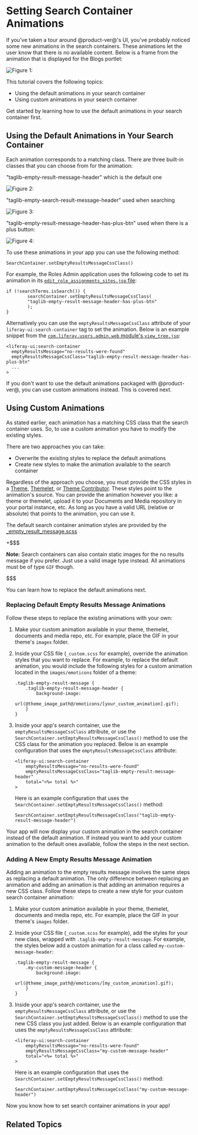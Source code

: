 # Setting Search Container Animations [](id=setting-search-container-animations)
<!-- Can theme contributors include images? -->

If you've taken a tour around @product-ver@'s UI, you've probably noticed some 
new animations in the search containers. These animations let the user know that 
there is no available content. Below is a frame from the animation that is 
displayed for the Blogs portlet:

![Figure 1: ](../../../images/no-content-found-blog.png)

This tutorial covers the following topics:
- Using the default animations in your search container
- Using custom animations in your search container

Get started by learning how to use the default animations in your search 
container first.

## Using the Default Animations in Your Search Container

Each animation corresponds to a matching class. There are three built-in classes 
that you can choose from for the animation:

"taglib-empty-result-message-header" which is the default one

![Figure 2: ](../../../images/no-content-found-blog.png)

"taglib-empty-search-result-message-header" used when searching

![Figure 3: ](../../../images/no-web-content-found-search.png)

"taglib-empty-result-message-header-has-plus-btn" used when there is a plus
button:

![Figure 4: ](../../../images/no-tags-found-plus-button.png)

To use these animations in your app you can use the following method:

    SearchContainer.setEmptyResultsMessageCssClass()

For example, the Roles Admin application uses the following code to set its
animation in its [`edit_role_assignments_sites.jsp` file](https://github.com/liferay/liferay-portal/blob/7.0.x/modules/apps/foundation/roles/roles-admin-web/src/main/resources/META-INF/resources/edit_role_assignments_sites.jsp#L46-L48):

    if (!searchTerms.isSearch()) {
            searchContainer.setEmptyResultsMessageCssClass(
            "taglib-empty-result-message-header-has-plus-btn"
            );
    }
    
Alternatively you can use the `emptyResultsMessageCssClass` attribute of your 
`liferay-ui:search-container` tag to set the animation. Below is an example 
snippet from the [`com.liferay.users.admin.web` module's `view_tree.jsp`](https://github.com/liferay/liferay-portal/blob/master/modules/apps/foundation/users-admin/users-admin-web/src/main/resources/META-INF/resources/view_tree.jsp#L158):
    
    <liferay-ui:search-container
      emptyResultsMessage="no-results-were-found"
      emptyResultsMessageCssClass="taglib-empty-result-message-header-has-plus-btn"
      ...
    >

If you don't want to use the default animations packaged with @product-ver@, you 
can use custom animations instead. This is covered next.

## Using Custom Animations

As stated earlier, each animation has a matching CSS class that the search 
container uses. So, to use a custom animation you have to modify the existing 
styles.

There are two approaches you can take:
- Overwrite the existing styles to replace the default animations
- Create new styles to make the animation available to the search container

Regardless of the approach you choose, you must provide the CSS styles in a 
[Theme](/develop/tutorials/-/knowledge_base/7-0/introduction-to-themes), 
[Themelet](/develop/tutorials/-/knowledge_base/7-0/themelets), or 
[Theme Contributor](/develop/tutorials/-/knowledge_base/7-0/theme-contributors). 
These styles point to the animation's source. You can provide the animation 
however you like: a theme or themelet, upload it to your Documents and Media 
repository in your portal instance, etc. As long as you have a valid URL 
(relative or absolute) that points to the animation, you can use it.

The default search container animation styles are provided by the [_empty_result_message.scss](https://github.com/liferay/liferay-portal/blob/7.0.x/modules/apps/foundation/frontend-css/frontend-css-web/src/main/resources/META-INF/resources/taglib/_empty_result_message.scss)

+$$$

**Note:** Search containers can also contain static images for the no results 
message if you prefer. Just use a valid image type instead. All animations must 
be of type `GIF` though.

$$$

You can learn how to replace the default animations next. 

### Replacing Default Empty Results Message Animations

Follow these steps to replace the existing animations with your own:

1.  Make your custom animation available in your theme, themelet, documents and 
    media repo, etc. For example, place the GIF in your theme's `images` folder.
    
2.  Inside your CSS file (`_custom.scss` for example), override the animation 
    styles that you want to replace. For example, to replace the default 
    animation, you would include the following styles for a custom animation 
    located in the `images/emoticons` folder of a theme:
    
        .taglib-empty-result-message {
            .taglib-empty-result-message-header {
                background-image: 
                url(@theme_image_path@/emoticons/[your_custom_animation].gif);
            }
        }

3.  Inside your app's search container, use the `emptyResultsMessageCssClass` 
    attribute, or use the `SearchContainer.setEmptyResultsMessageCssClass()` 
    method to use the CSS class for the animation you replaced. Below is an 
    example configuration that uses the `emptyResultsMessageCssClass` attribute:
    
        <liferay-ui:search-container
            emptyResultsMessage="no-results-were-found"
            emptyResultsMessageCssClass="taglib-empty-result-message-header"
            total="<%= total %>"
        >

    Here is an example configuration that uses the 
    `SearchContainer.setEmptyResultsMessageCssClass()` method:
    
        SearchContainer.setEmptyResultsMessageCssClass("taglib-empty-result-message-header")

Your app will now display your custom animation in the search container instead 
of the default animation. If instead you want to add your custom animation to 
the default ones available, follow the steps in the next section.

### Adding A New Empty Results Message Animation

Adding an animation to the empty results message involves the same steps as 
replacing a default animation. The only difference between replacing an 
animation and adding an animation is that adding an animation requires a new 
CSS class. Follow these steps to create a new style for your custom search 
container animation:

1.  Make your custom animation available in your theme, themelet, documents and 
    media repo, etc. For example, place the GIF in your theme's `images` folder.
    
2.  Inside your CSS file (`_custom.scss` for example), add the styles for your 
    new class, wrapped with `.taglib-empty-result-message`. For example, the 
    styles below add a custom animation for a class called 
    `my-custom-message-header`:
    
        .taglib-empty-result-message {
            .my-custom-message-header {
                background-image: 
                url(@theme_image_path@/emoticons/[my_custom_animation].gif);
            }
        }

3.  Inside your app's search container, use the `emptyResultsMessageCssClass` 
    attribute, or use the `SearchContainer.setEmptyResultsMessageCssClass()` 
    method to use the new CSS class you just added. Below is an example 
    configuration that uses the `emptyResultsMessageCssClass` attribute:
    
        <liferay-ui:search-container
            emptyResultsMessage="no-results-were-found"
            emptyResultsMessageCssClass="my-custom-message-header"
            total="<%= total %>"
        >

    Here is an example configuration that uses the 
    `SearchContainer.setEmptyResultsMessageCssClass()` method:
    
        SearchContainer.setEmptyResultsMessageCssClass("my-custom-message-header")

Now you know how to set search container animations in your app!

## Related Topics